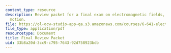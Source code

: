 ```yaml
---
content_type: resource
description: Review packet for a final exam on electromagnetic fields, forces, and
  motion.
file: https://ol-ocw-studio-app-qa.s3.amazonaws.com/courses/6-641-electromagnetic-fields-forces-and-motion-spring-2005/33b8a20d3cc9c795764392d758923bdb_final_review_pac.pdf
file_type: application/pdf
resourcetype: Document
title: Final Review Packet
uid: 33b8a20d-3cc9-c795-7643-92d758923bdb
---
```

